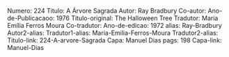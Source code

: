 Numero: 224
Titulo: A Árvore Sagrada
Autor: Ray Bradbury
Co-autor: 
Ano-de-Publicacaoo: 1976
Titulo-original: The Halloween Tree
Tradutor: Maria Emília Ferros Moura
Co-tradutor: 
Ano-de-edicao: 1972
alias: Ray-Bradbury
Autor2-alias: 
Tradutor1-alias: Maria-Emilia-Ferros-Moura
Tradutor2-alias: 
Titulo-link: 224-A-arvore-Sagrada
Capa: Manuel Dias
pags: 198
Capa-link: Manuel-Dias